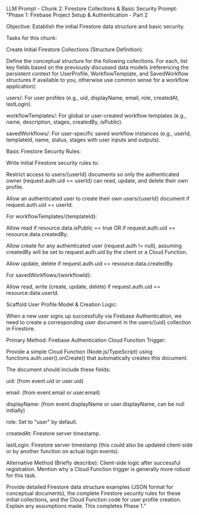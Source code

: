 LLM Prompt - Chunk 2: Firestore Collections & Basic Security
Prompt:
"Phase 1: Firebase Project Setup & Authentication - Part 2

Objective: Establish the initial Firestore data structure and basic security.

Tasks for this chunk:

Create Initial Firestore Collections (Structure Definition):

Define the conceptual structure for the following collections. For each, list key fields based on the previously discussed data models (referencing the persistent context for UserProfile, WorkflowTemplate, and SavedWorkflow structures if available to you, otherwise use common sense for a workflow application):

users/: For user profiles (e.g., uid, displayName, email, role, createdAt, lastLogin).

workflowTemplates/: For global or user-created workflow templates (e.g., name, description, stages, createdBy, isPublic).

savedWorkflows/: For user-specific saved workflow instances (e.g., userId, templateId, name, status, stages with user inputs and outputs).

Basic Firestore Security Rules:

Write initial Firestore security rules to:

Restrict access to users/{userId} documents so only the authenticated owner (request.auth.uid == userId) can read, update, and delete their own profile.

Allow an authenticated user to create their own users/{userId} document if request.auth.uid == userId.

For workflowTemplates/{templateId}:

Allow read if resource.data.isPublic == true OR if request.auth.uid == resource.data.createdBy.

Allow create for any authenticated user (request.auth != null), assuming createdBy will be set to request.auth.uid by the client or a Cloud Function.

Allow update, delete if request.auth.uid == resource.data.createdBy.

For savedWorkflows/{workflowId}:

Allow read, write (create, update, delete) if request.auth.uid == resource.data.userId.

Scaffold User Profile Model & Creation Logic:

When a new user signs up successfully via Firebase Authentication, we need to create a corresponding user document in the users/{uid} collection in Firestore.

Primary Method: Firebase Authentication Cloud Function Trigger:

Provide a simple Cloud Function (Node.js/TypeScript) using functions.auth.user().onCreate() that automatically creates this document.

The document should include these fields:

uid: (from event.uid or user.uid)

email: (from event.email or user.email)

displayName: (from event.displayName or user.displayName, can be null initially)

role: Set to "user" by default.

createdAt: Firestore server timestamp.

lastLogin: Firestore server timestamp (this could also be updated client-side or by another function on actual login events).

Alternative Method (Briefly describe): Client-side logic after successful registration. Mention why a Cloud Function trigger is generally more robust for this task.

Provide detailed Firestore data structure examples (JSON format for conceptual documents), the complete Firestore security rules for these initial collections, and the Cloud Function code for user profile creation. Explain any assumptions made. This completes Phase 1."